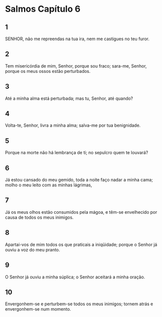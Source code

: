 # Salmos Capítulo 6

## 1
SENHOR, não me repreendas na tua ira, nem me castigues no teu furor.

## 2
Tem misericórdia de mim, Senhor, porque sou fraco; sara-me, Senhor, porque os meus ossos estão perturbados.

## 3
Até a minha alma está perturbada; mas tu, Senhor, até quando?

## 4
Volta-te, Senhor, livra a minha alma; salva-me por tua benignidade.

## 5
Porque na morte não há lembrança de ti; no sepulcro quem te louvará?

## 6
Já estou cansado do meu gemido, toda a noite faço nadar a minha cama; molho o meu leito com as minhas lágrimas,

## 7
Já os meus olhos estão consumidos pela mágoa, e têm-se envelhecido por causa de todos os meus inimigos.

## 8
Apartai-vos de mim todos os que praticais a iniqüidade; porque o Senhor já ouviu a voz do meu pranto.

## 9
O Senhor já ouviu a minha súplica; o Senhor aceitará a minha oração.

## 10
Envergonhem-se e perturbem-se todos os meus inimigos; tornem atrás e envergonhem-se num momento.


